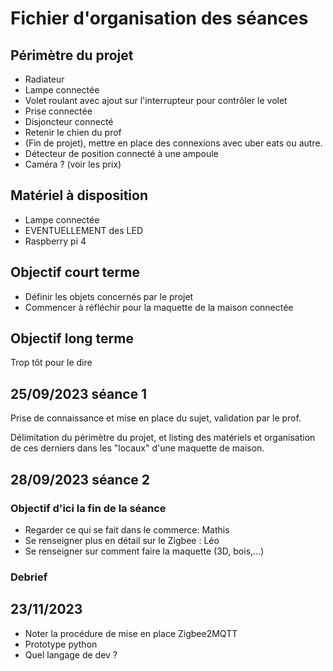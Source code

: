# Fichier d'organisation des séances

## Périmètre du projet

* Radiateur
* Lampe connectée
* Volet roulant avec ajout sur l'interrupteur pour contrôler le volet
* Prise connectée
* Disjoncteur connecté
* Retenir le chien du prof
* (Fin de projet), mettre en place des connexions avec uber eats ou autre. 
* Détecteur de position connecté à une ampoule
* Caméra ? (voir les prix)

## Matériel à disposition

* Lampe connectée
* EVENTUELLEMENT des LED
* Raspberry pi 4

## Objectif court terme

* Définir les objets concernés par le projet
* Commencer à réfléchir pour la maquette de la maison connectée

## Objectif long terme

Trop tôt pour le dire




## 25/09/2023 séance 1

Prise de connaissance et mise en place du sujet, validation par le prof. 

Délimitation du périmètre du projet, et listing des matériels et organisation de ces derniers dans les "locaux" d'une maquette de maison.


## 28/09/2023 séance 2

### Objectif d'ici la fin de la séance

* Regarder ce qui se fait dans le commerce: Mathis
* Se renseigner plus en détail sur le Zigbee : Léo
* Se renseigner sur comment faire la maquette (3D, bois,...)


### Debrief

## 23/11/2023

- Noter la procédure de mise en place Zigbee2MQTT
- Prototype python
- Quel langage de dev ? 

